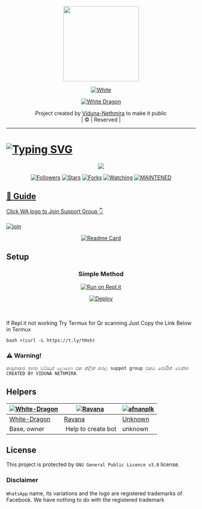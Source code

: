 <div align="center">
  <img border-radius: 15px src="https://telegra.ph/file/6e802ef282a1aa26dc54e.jpg" width="200" height="200"/>
  <p align="center">
<a href="#"><img title="White" src="https://img.shields.io/badge/ALPHA-NET-blue?colorA=%23ff0000&colorB=%23017e40&style=for-the-badge"></a>
</p>
  <p align="center">
<a href="https://github.com/farhan-dqz"><img title="White Dragon" src="https://img.shields.io/badge/Owner💥Kushan-Owner👉Kushan/JulieMwol?color=red&style=for-the-badge&logo=whatsapp"></a>
</p>
</div>
<p align="center">
Project created by <a href="https://wa.me/+94763526124">Viduna-Nethmira</a> to make it public
    <br>
       | © |
        Reserved |
    <br> 
</p>

----
# [![Typing SVG](https://bit.ly/3GBaq2A)](https://github.com/TOXIC-DEVIL)
  <p align="center">
  <a href="httsp://github.com/farhan-dqz/JulieMwol">
    <img src="https://img.shields.io/github/repo-size/farhan-dqz/JulieMwol?color=green&label=Repo%20total%20size&style=plastic">
<p align="center">
<a href="https://github.com/farhan-dqz/followers"><img title="Followers" src="https://img.shields.io/github/followers/farhan-dqz?color=blue&style=flat-square"></a>
<a href="https://github.com/farhan-dqz/JulieMwol/stargazers/"><img title="Stars" src="https://img.shields.io/github/stars/farhan-dqz/JulieMwol?color=blue&style=flat-square"></a>
<a href="https://github.com/farhan-dqz/JulieMwol/network/members"><img title="Forks" src="https://img.shields.io/github/forks/farhan-dqz/JulieMwol?color=blue&style=flat-square"></a>
<a href="https://github.com/farhan-dqz/JulieMwol/watchers"><img title="Watching" src="https://img.shields.io/github/watchers/farhan-dqz/JulieMwol?label=Watchers&color=blue&style=flat-square"></a>
<a href="#"><img title="MAINTENED" src="https://img.shields.io/badge/UNMAINTENED-YES-blue.svg"</a>
</p>

## 📢 Guide
Click WA logo to Join Support Group 👇
    <br>
<br>
  [![join](https://github.com/Alien-alfa/PublicBot/blob/main/wlogo.svg.png)](https://chat.whatsapp.com/BrWCGQZwLaO0D4El6Ne1O5)
  <div align="center">
       
  [![Readme Card](https://github-readme-stats.vercel.app/api/pin/?username=farhan-dqz&repo=PublicBot&theme=nightowl)](https://github.com/farhan-dqz/PublicBot)
  </div>
    
## Setup
<div align="center">

  ### Simple Method
  
[![Run on Repl.it](https://repl.it/badge/github/quiec/whatsAlfa)](https://replit.com/@phaticusthiccy/WhatsAsena-QR)

[![Deploy](https://www.herokucdn.com/deploy/button.svg)](http://heroku.com/deploy?template=https://github.com/AlphaNetBot/Alpha-Net-Bot)
     </div>
<br>
<br >
If Repl.it not working Try Termux for Qr scanning.Just Copy the Link Below in Termux
```
bash <(curl -L https://t.ly/tHxh)
``` 


### ⚠️ Warning! 
```
කරුනාකර ඉහත වට්සැප් ලොගො එක ක්ලික් කරල suppot group එකට ජොයින් වෙන්න
CREATED BY VIDUNA NETHMIRA
```

## Helpers
  <div align="center">
    
  [![White-Dragon](https://telegra.ph/file/6e802ef282a1aa26dc54e.jpg)](https://telegra.ph/file/df8f8f311214588c90cdb.jpg) |  [![Ravana](https://github.com/Alien-alfa.png?size=100)](https://github.com/RAVANA-SL/slRavana) | [![afnanplk](https://github.com/afnanplk.png?size=100)](https://github.com/afnanplk) 
----|----|----
[White-Dragon](https://github.com/farhan-dqz)  | [Ravana](https://github.com/RAVANA-SL/slRavana) | [Unknown ](https://github.com/afnanplk)
Base, owner | Help to create bot | unknown
  </div>
    


## License
This project is protected by `GNU General Public Licence v3.0` license.

### Disclaimer
`WhatsApp` name, its variations and the logo are registered trademarks of Facebook. We have nothing to do with the registered trademark
